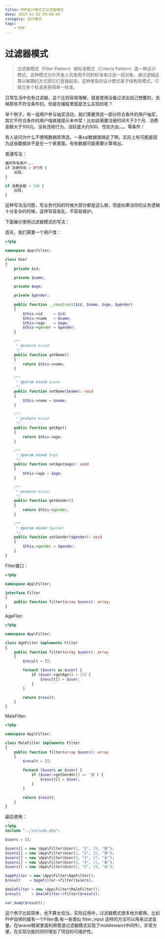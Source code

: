 ```yaml
---
title: PHP设计模式之过滤器模式
date: 2017-01-02 09:00:00
category: 设计模式
tags: 
    - PHP
---
```


# 过滤器模式

> 过滤器模式（Filter Pattern）或标准模式（Criteria Pattern）是一种设计模式，这种模式允许开发人员使用不同的标准来过滤一组对象，通过逻辑运算以解耦的方式把它们连接起来。这种类型的设计模式属于结构型模式，它结合多个标准来获得单一标准。

日常生活中也有过滤器，这个比较容易理解，就是使用设备过滤出自己想要的，去掉那些不符合条件的。但是在编程里面是怎么实现的呢？

举个例子，有一组用户参与抽奖活动，我们需要筛选一部分符合条件的用户抽奖，其它不符合条件的用户咱直接提示未中奖！比如说需要注册时间大于3个月、消费金额大于100元、没有违规行为、活跃度大约500、性别为女。。。等条件！

有人说问为什么不使用数据库筛选，一条sql数据就搞定了啊，实际上有可能是因为这些数据并不是在一个表里面，有些数据可能需要计算得出。

<!--more-->

普通写法：

```php
循环所有用户...
if 注册时间 < 3个月 {
    出局;
}

if 消费金额 < 100 {
    出局;
}
```
这种写法没问题，写业务代码的时候大部分都是这么做，但是如果当你的业务逻辑十分复杂的时候，这样写容易乱，不容易维护。

下面展示使用过滤器模式的写法：

首先，我们需要一个用户类：

```php
<?php

namespace App\Filter;

class User
{
    private $id;

    private $name;

    private $age;

    private $gender;
    
    public function __construct($id, $name, $age, $gender)
    {
        $this->id     = $id;
        $this->name   = $name;
        $this->age    = $age;
        $this->gender = $gender;
    }

    /**
     * @return mixed
     */
    public function getName()
    {
        return $this->name;
    }

    /**
     * @param mixed $name
     */
    public function setName($name): void
    {
        $this->name = $name;
    }

    /**
     * @return mixed
     */
    public function getAge()
    {
        return $this->age;
    }

    /**
     * @param mixed $age
     */
    public function setAge($age): void
    {
        $this->age = $age;
    }

    /**
     * @return mixed
     */
    public function getGender()
    {
        return $this->gender;
    }

    /**
     * @param mixed $gender
     */
    public function setGender($gender): void
    {
        $this->gender = $gender;
    }
}
```
Filter接口：

```php
<?php

namespace App\Filter;

interface Filter
{
    public function filter(array $users): array;
}
```

AgeFiler:

```php
<?php

namespace App\Filter;

class AgeFilter implements Filter
{
    public function filter(array $users): array
    {
        $result = [];

        foreach ($users as $user) {
            if ($user->getAge() > 25) {
                $result[] = $user;
            }
        }

        return $result;
    }
}
```

MaleFilter:

```php
<?php

namespace App\Filter;

class MaleFilter implements Filter
{
    public function filter(array $users): array
    {
        $result = [];

        foreach ($users as $user) {
            if ($user->getGender() == '男') {
                $result[] = $user;
            }
        }

        return $result;
    }
}
```

最后使用：

```php
<?php
include "../include.php";

$users = [];

$users[] = new \App\Filter\User(1, "1", 25, "男");
$users[] = new \App\Filter\User(2, "2", 35, "男");
$users[] = new \App\Filter\User(3, "3", 27, "女");
$users[] = new \App\Filter\User(4, "4", 21, "男");
$users[] = new \App\Filter\User(5, "5", 24, "女");

$ageFilter = new \App\Filter\AgeFilter();
$result    = $ageFilter->filter($users);

$maleFilter = new \App\Filter\MaleFilter();
$result     = $maleFilter->filter($result);

var_dump($result);
```

这个例子比较简单，也不算太恰当，实际应用中，过滤器模式很多地方都用，比如PHP自带的就有一个Filter类,有一些类似 filter_input 这样的方法可以用来过滤变量。在laravel框架里面利用管道过滤器模式实现了middleware(中间件)，非常方便，在实现功能的同时增加了项目的可维护性。

